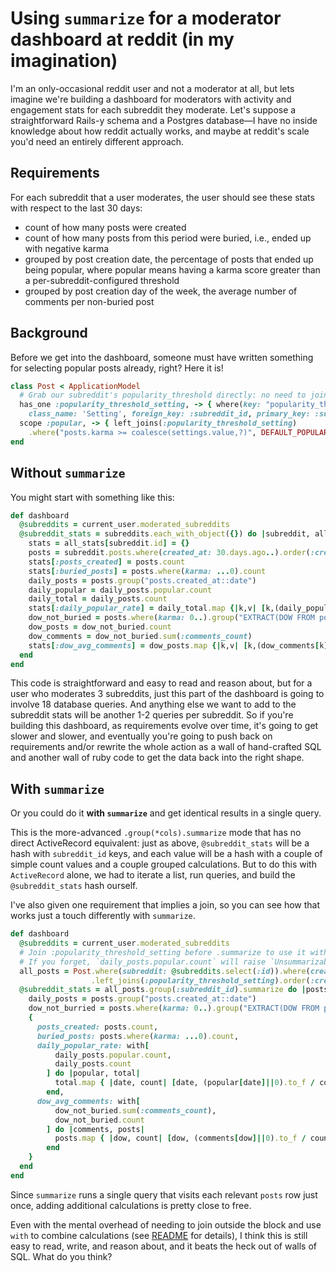 
# Using `summarize` for a moderator dashboard at reddit (in my imagination)

I'm an only-occasional reddit user and not a moderator at all, but lets imagine we're building a dashboard for moderators with activity and engagement stats for each subreddit they moderate. Let's suppose a straightforward Rails-y schema and a Postgres database—I have no inside knowledge about how reddit actually works, and maybe at reddit's scale you'd need an entirely different approach.

## Requirements

For each subreddit that a user moderates, the user should see these stats with respect to the last 30 days:

- count of how many posts were created
- count of how many posts from this period were buried, i.e., ended up with negative karma
- grouped by post creation date, the percentage of posts that ended up being popular, where popular means having a karma score greater than a per-subreddit-configured threshold
- grouped by post creation day of the week, the average number of comments per non-buried post

## Background

Before we get into the dashboard, someone must have written something for selecting popular posts already, right? Here it is!

```ruby
class Post < ApplicationModel
  # Grab our subreddit's popularity_threshold directly: no need to join through subreddits
  has_one :popularity_threshold_setting, -> { where(key: "popularity_threshold") },
    class_name: 'Setting', foreign_key: :subreddit_id, primary_key: :subreddit_id
  scope :popular, -> { left_joins(:popularity_threshold_setting)
    .where("posts.karma >= coalesce(settings.value,?)", DEFAULT_POPULAR_THRESHOLD) }
end
```

## Without `summarize`

You might start with something like this:

```ruby
def dashboard
  @subreddits = current_user.moderated_subreddits
  @subreddit_stats = subreddits.each_with_object({}) do |subreddit, all_stats|
    stats = all_stats[subreddit.id] = {}
    posts = subreddit.posts.where(created_at: 30.days.ago..).order(:created_at)
    stats[:posts_created] = posts.count
    stats[:buried_posts] = posts.where(karma: ...0).count
    daily_posts = posts.group("posts.created_at::date")
    daily_popular = daily_posts.popular.count
    daily_total = daily_posts.count
    stats[:daily_popular_rate] = daily_total.map {|k,v| [k,(daily_popular[k]||0).to_f / v] }.to_h
    dow_not_buried = posts.where(karma: 0..).group("EXTRACT(DOW FROM posts.created_at)")
    dow_posts = dow_not_buried.count
    dow_comments = dow_not_buried.sum(:comments_count)
    stats[:dow_avg_comments] = dow_posts.map {|k,v| [k,(dow_comments[k]||0).to_f / v] }.to_h
  end
end
```

This code is straightforward and easy to read and reason about, but for a user who moderates 3 subreddits, just this part of the dashboard is going to involve 18 database queries. And anything else we want to add to the subreddit stats will be another 1-2 queries per subreddit. So if you're building this dashboard, as requirements evolve over time, it's going to get slower and slower, and eventually you're going to push back on requirements and/or rewrite the whole action as a wall of hand-crafted SQL and another wall of ruby code to get the data back into the right shape.

## With `summarize`

Or you could do it **with `summarize`** and get identical results in a single query.

This is the more-advanced `.group(*cols).summarize` mode that has no direct ActiveRecord equivalent: just as above, `@subreddit_stats` will  be a hash with `subreddit_id` keys, and each value will be a hash with a couple of simple count values and a couple grouped calculations. But to do this with `ActiveRecord` alone, we had to iterate a list, run queries, and build the `@subreddit_stats` hash ourself.

I've also given one requirement that implies a join, so you can see how that works just a touch differently with `summarize`.

```ruby
def dashboard
  @subreddits = current_user.moderated_subreddits
  # Join :popularity_threshold_setting before .summarize to use it within the summarize block.
  # If you forget, `daily_posts.popular.count` will raise `Unsummarizable` with a helpful message.
  all_posts = Post.where(subreddit: @subreddits.select(:id)).where(created_at: 30.days.ago..)
                  .left_joins(:popularity_threshold_setting).order(:created_at)
  @subreddit_stats = all_posts.group(:subreddit_id).summarize do |posts, with|
    daily_posts = posts.group("posts.created_at::date")
    dow_not_burried = posts.where(karma: 0..).group("EXTRACT(DOW FROM posts.created_at)")
    {
      posts_created: posts.count,
      buried_posts: posts.where(karma: ...0).count,
      daily_popular_rate: with[
          daily_posts.popular.count,
          daily_posts.count
        ] do |popular, total|
          total.map { |date, count| [date, (popular[date]||0).to_f / count] }.to_h
        end,
      dow_avg_comments: with[
          dow_not_buried.sum(:comments_count),
          dow_not_buried.count
        ] do |comments, posts|
          posts.map { |dow, count| [dow, (comments[dow]||0).to_f / count] }.to_h
        end
    }
  end
end
```

Since `summarize` runs a single query that visits each relevant `posts` row just once, adding additional calculations is pretty close to free.

Even with the mental overhead of needing to join outside the block and use `with` to combine calculations (see [README](../README.md) for details), I think this is still easy to read, write, and reason about, and it beats the heck out of walls of SQL. What do you think?
